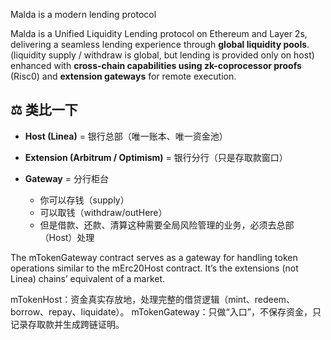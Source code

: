 Malda is a modern lending protocol 

Malda is a Unified Liquidity Lending protocol on Ethereum and Layer 2s, delivering a seamless lending experience through **global liquidity pools**. (liquidity supply / withdraw is global, but lending is provided only on host)
enhanced with **cross-chain capabilities using zk-coprocessor proofs** (Risc0) and **extension gateways** for remote execution.

## ⚖️ 类比一下

* **Host (Linea)** = 银行总部（唯一账本、唯一资金池）
* **Extension (Arbitrum / Optimism)** = 银行分行（只是存取款窗口）
* **Gateway** = 分行柜台

  * 你可以存钱（supply）
  * 可以取钱（withdraw/outHere）
  * 但是借款、还款、清算这种需要全局风险管理的业务，必须去总部（Host）处理


The mTokenGateway contract serves as a gateway for handling token operations similar to the mErc20Host contract. It’s the extensions (not Linea) chains’ equivalent of a market.

mTokenHost：资金真实存放地，处理完整的借贷逻辑（mint、redeem、borrow、repay、liquidate）。
mTokenGateway：只做“入口”，不保存资金，只记录存取款并生成跨链证明。


